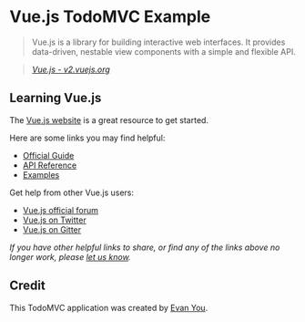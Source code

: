 # Vue.js TodoMVC Example

> Vue.js is a library for building interactive web interfaces. 
It provides data-driven, nestable view components with a simple and flexible API.

> _[Vue.js - v2.vuejs.org](https://v2.vuejs.org)_

## Learning Vue.js
The [Vue.js website](https://v2.vuejs.org/) is a great resource to get started.

Here are some links you may find helpful:

* [Official Guide](https://v2.vuejs.org/guide/)
* [API Reference](https://v2.vuejs.org/api/)
* [Examples](https://v2.vuejs.org/examples/)

Get help from other Vue.js users:

* [Vue.js official forum](https://forum.vuejs.org)
* [Vue.js on Twitter](https://twitter.com/vuejs)
* [Vue.js on Gitter](https://gitter.im/vuejs/vue)

_If you have other helpful links to share, or find any of the links above no longer work, please [let us know](https://github.com/tastejs/todomvc/issues)._

## Credit

This TodoMVC application was created by [Evan You](https://evanyou.me).
